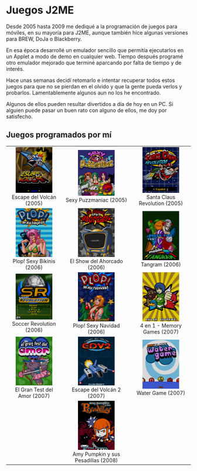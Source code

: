 # Juegos J2ME
Desde 2005 hasta 2009 me dediqué a la programación de juegos para móviles, en su mayoría para J2ME, aunque también hice algunas versiones para BREW, DoJa o Blackberry.

En esa época desarrollé un emulador sencillo que permitía ejecutarlos en un Applet a modo de demo en cualquier web. Tiempo después programé otro emulador mejorado que terminé aparcando por falta de tiempo y de interés.

Hace unas semanas decidí retomarlo e intentar recuperar todos estos juegos para que no se pierdan en el olvido y que la gente pueda verlos y probarlos. Lamentablemente algunos aun no los he encontrado.

Algunos de ellos pueden resultar divertidos a día de hoy en un PC. Si alguien puede pasar un buen rato con alguno de ellos, me doy por satisfecho.

## Juegos programados por mí

||||
|:---:|:---:|:---:|
[<img src="screenshots/Escape_menu.png" width="100" />](Escape.md)<br>Escape del Volcán (2005) | [<img src="screenshots/Puzzmaniac_title.png" width="100" />](Puzzmaniac.md)<br>Sexy Puzzmaniac (2005) | [<img src="screenshots/SantaRev_menu.png" width="100" />](SantaRev.md)<br>Santa Claus Revolution (2005)
[<img src="screenshots/PlopSexyBikinis_title.png" width="100" />](PlopSexyBikinis.md)<br>Plop! Sexy Bikinis (2006) | [<img src="screenshots/Ahorcado_menu.png" width="100" />](Ahorcado.md)<br>El Show del Ahorcado (2006) | [<img src="screenshots/Tangram_title.png" width="100" />](Tangram.md)<br>Tangram (2006)
 [<img src="screenshots/SoccerRevolution_menu.png" width="100" />](SoccerRevolution.md)<br>Soccer Revolution (2006) | [<img src="screenshots/SexyPlop_title.png" width="100" />](SexyPlop.md)<br>Plop! Sexy Navidad (2006) | [<img src="screenshots/CuatroEnUno_title.png" width="100" />](CuatroEnUno.md)<br>4 en 1 - Memory Games (2007)
 [<img src="screenshots/TestAmor_title.png" width="100" />](TestAmor.md)<br>El Gran Test del Amor (2007) | [<img src="screenshots/EdV2_title.png" width="100" />](EdV2.md)<br>Escape del Volcán 2 (2007) | [<img src="screenshots/WaterGame_menu.png" width="100" />](WaterGame.md)<br>Water Game (2007)
 | | [<img src="screenshots/Amy_title.png" width="100" />](Amy.md)<br>Amy Pumpkin y sus Pesadillas (2008) |
